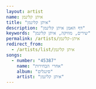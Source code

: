 ```yaml
---
layout: artist
name: איתן קלינמן
title: "איתן קלינמן"
description: "דף האמן איתן קלינמן"
keywords: "שירים, מוזיקה, איתן קלינמן"
permalink: /artists/איתן-קלינמן
redirect_from:
  - /artists/list/איתן קלינמן
songs:
  - number: "45387"
    name: "אחרי הבחירות"
    album: "סינגלים"
    artist: "איתן קלינמן"
---
```

